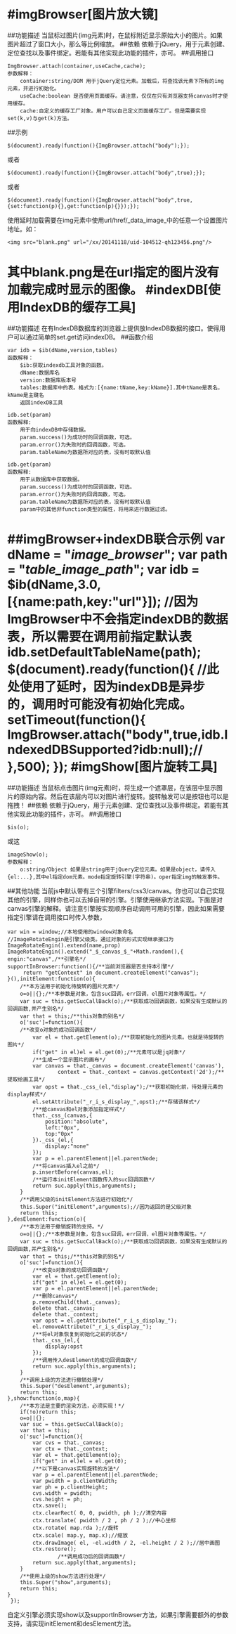 #imgBrowser[图片放大镜]
===========
##功能描述
当鼠标过图片(img元素)时，在鼠标附近显示原始大小的图片。如果图片超过了窗口大小，那么等比例缩放。
##依赖
依赖于jQuery，用于元素创建、定位查找以及事件绑定。若能有其他实现此功能的插件，亦可。
##调用接口

	ImgBrowser.attach(container,useCache,cache);
	参数解释：
		container:string/DOM 用于jQuery定位元素。加载后，将查找该元素下所有的img元素，并进行初始化。
		useCache:boolean 是否使用页面缓存。请注意，仅仅在只有浏览器支持canvas时才使用缓存。
		cache:自定义的缓存工厂对象。用户可以自己定义页面缓存工厂。但是需要实现set(k,v)与get(k)方法。
##示例

	$(document).ready(function(){ImgBrowser.attach("body");});
或者

	$(document).ready(function(){ImgBrowser.attach("body",true);});
或者

	$(document).ready(function(){ImgBrowser.attach("body",true,{set:function(p){},get:function(p){}});});
使用延时加载需要在img元素中使用url/href/_data_image_中的任意一个设置图片地址。如：

	<img src="blank.png" url="/xx/20141118/uid-104512-qh123456.png"/>
其中blank.png是在url指定的图片没有加载完成时显示的图像。
#indexDB[使用IndexDB的缓存工具]
===========
##功能描述
在有IndexDB数据库的浏览器上提供放IndexDB数据的接口。使得用户可以通过简单的set.get访问indexDB。
##函数介绍

	var idb = $ib(dName,version,tables)
	函数解释：
		$ib:获取indexdb工具对象的函数。
		dName:数据库名
		version:数据库版本号
		tables:数据库中的表。格式为:[{name:tName,key:kName}].其中tName是表名，kName是主键名
		返回indexDB工具

	idb.set(param)
	函数解释:
		用于向indexDB中存储数据。
		param.success()为成功时的回调函数，可选。
		param.error()为失败时的回调函数，可选。
		param.tableName为数据所对应的表，没有时取默认值
		
	idb.get(param)
	函数解释:
		用于从数据库中获取数据。
		param.success()为成功时的回调函数，可选。
		param.error()为失败时的回调函数，可选。
		param.tableName为数据所对应的表，没有时取默认值
		param中的其他非function类型的属性，将用来进行数据过滤。
		
##imgBrowser+indexDB联合示例
	var dName = "_image_browser_";
	var path = "_table_image_path_";
	var idb = $ib(dName,3.0,[{name:path,key:"url"}]);
	//因为ImgBrowser中不会指定indexDB的数据表，所以需要在调用前指定默认表
	idb.setDefaultTableName(path);
	$(document).ready(function(){
		//此处使用了延时，因为indexDB是异步的，调用时可能没有初始化完成。
		setTimeout(function(){
			ImgBrowser.attach("body",true,idb.IndexedDBSupported?idb:null);//
		},500);
	});
#imgShow[图片旋转工具]
===========
##功能描述
当鼠标点击图片(img元素)时，将生成一个遮罩层，在该层中显示图片的原始内容。然后在该层内可以对图片进行旋转。旋转触发可以是按钮也可以是拖拽！
##依赖
依赖于jQuery，用于元素创建、定位查找以及事件绑定。若能有其他实现此功能的插件，亦可。
##调用接口

	$is(o);
或这
	
	imageShow(o);
	参数解释：
		o:string/Object 如果是string用于jQuery定位元素。如果是object，请传入{el:...},其中el指定dom元素。mode指定旋转引擎(字符串)。oper指定img的触发事件。

##其他功能
当前js中默认带有三个引擎filters/css3/canvas。你也可以自己实现其他的引擎，同样你也可以去掉自带的引擎。引擎使用继承方法实现。下面是对canvas引擎的解释。请注意引擎按实现顺序自动调用可用的引擎，因此如果需要指定引擎请在调用接口时传入参数，

	var win = window;//本地使用的window对象命名
	//ImageRotateEngin是引擎父级类。通过对象的形式实现继承接口为ImageRotateEngin().extend(name,prop)
	ImageRotateEngin().extend("_$_canvas_$_"+Math.random(),{
	engin:"canvas",/**引擎名*/
	supportInBrowser:function(){/**当前浏览器是否支持本引擎*/		
		 return "getContext" in document.createElement("canvas");
	}(),initElement:function(o){
		/**本方法用于初始化待旋转的图片元素*/
		o=o||{};/**本参数是对象，包含suc回调，err回调，el图片对象等属性。*/	
		var suc = this.getSucCallBack(o);/**获取成功回调函数，如果没有生成默认的回调函数,并产生别名*/
		var that = this;/**this对象的别名*/
		o['suc']=function(){
		/**改变o对象的成功回调函数*/
			var el = that.getElement(o);/**获取初始化的图片元素。也就是待旋转的图片*/
			if("get" in el)el = el.get(0);/**元素可以是jq对象*/
			/**生成一个显示图片的画布*/
			var canvas = that._canvas = document.createElement('canvas'),
                    context = that._context = canvas.getContext('2d');/**提取绘画工具*/
			var opst = that._css_(el,"display");/**获取初始化前，待处理元素的display样式*/
			el.setAttribute("_r_i_s_display_",opst);/**存储该样式*/
			/**给canvas和el对象添加指定样式*/
			that._css_(canvas,{
				position:"absolute",
				left:"0px",
				top:"0px"
			})._css_(el,{
				display:"none"
			});
			var p = el.parentElement||el.parentNode;
			/**将canvas插入el之前*/
			p.insertBefore(canvas,el);
			/**运行本initElement函数传入的suc回调函数*/
			return suc.apply(this,arguments);
		}
		/**调用父级的initElement方法进行初始化*/
		this.Super("initElement",arguments);//因为返回的是父级对象
		return this;
	},desElement:function(o){
		/**本方法用于撤销旋转的支持。*/
		o=o||{};/**本参数是对象，包含suc回调，err回调，el图片对象等属性。*/		
		var suc = this.getSucCallBack(o);/**获取成功回调函数，如果没有生成默认的回调函数,并产生别名*/
		var that = this;/**this对象的别名*/
		o['suc']=function(){
			/**改变o对象的成功回调函数*/
			var el = that.getElement(o);
			if("get" in el)el = el.get(0);
			var p = el.parentElement||el.parentNode;
			/**删除canvas*/
			p.removeChild(that._canvas);
			delete that._canvas;
			delete that._context;
			var opst = el.getAttribute("_r_i_s_display_");
			el.removeAttribute("_r_i_s_display_");
			/**将el对象恢复到初始化之前的状态*/
			that._css_(el,{
				display:opst
			});
			/**调用传入desElement的成功回调函数*/
			return suc.apply(this,arguments);
		}
		/**调用上级的方法进行撤销处理*/
		this.Super("desElement",arguments);
		return this;
	},show:function(o,map){
		/**本方法是主要的渲染方法，必须实现！*/
		if(!o)return this;
		o=o||{};		
		var suc = this.getSucCallBack(o);
		var that = this;
		o['suc']=function(){			
			var cvs = that._canvas;
			var ctx = that._context;			
			var el = that.getElement(o);
			if("get" in el)el = el.get(0);
			/**以下是canvas实现旋转的方法*/
			var p = el.parentElement||el.parentNode;
			var pwidth = p.clientWidth;
			var ph = p.clientHeight;
			cvs.width = pwidth;
			cvs.height = ph;
			ctx.save();
            ctx.clearRect( 0, 0, pwidth, ph );//清空内容
            ctx.translate( pwidth / 2 , ph / 2 );//中心坐标
            ctx.rotate( map.rda );//旋转
            ctx.scale( map.y, map.x);//缩放
            ctx.drawImage( el, -el.width / 2, -el.height / 2 );//居中画图
            ctx.restore();
            		/**调用成功后的回调函数*/
			return suc.apply(that,arguments);
		}
		/**使用上级的show方法进行处理*/
		this.Super("show",arguments);
		return this;
	}
	 });

自定义引擎必须实现show以及supportInBrowser方法，如果引擎需要额外的参数支持，请实现initElement和desElement方法。

